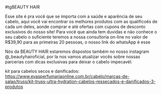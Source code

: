 #tgBEAUTY HAIR

Esse site é pra vocẽ que se importa com a saúde e aparência de seu cabelo, aqui você vai encontrar os melhores produtos com as qualificoẽs de cada um deles, aonde comprar e até ofertas com cupons de desconto exclusivos do nosso site! Para vocẽ que ainda tem duvidas e não conhece o seu cabelo o suficiente teremos a nossa consultoria on-line no valor de R$39,90 para as primeiras 20 pessoas, o nosso link do whatsApp é esse

Nós da BEAUTY HAIR estaremos dispostos também no nosso instagram @_beautyhairoficial, por la nos vamos atualizar vocês sobre nossas parcerias com dicas exclusivas para deixar o cabelo impecavél.

 kit para cabelos secos e danificados: https://www.evasperfumariaonline.com.br/cabelo/marcas-de-salao/truss/kit-truss-ultra-hydration-cabelos-ressecados-e-danificados-3-produtos
